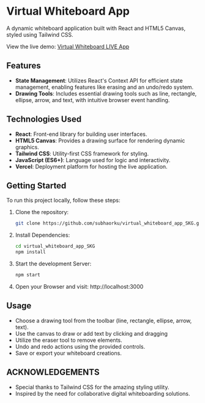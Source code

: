 # Virtual Whiteboard App

A dynamic whiteboard application built with React and HTML5 Canvas, styled using Tailwind CSS.

View the live demo: [Virtual Whiteboard LIVE App ](https://virtual-whiteboard-app-skg.vercel.app/)

## Features

- **State Management**: Utilizes React's Context API for efficient state management, enabling features like erasing and an undo/redo system.
- **Drawing Tools**: Includes essential drawing tools such as line, rectangle, ellipse, arrow, and text, with intuitive browser event handling.

## Technologies Used

- **React**: Front-end library for building user interfaces.
- **HTML5 Canvas**: Provides a drawing surface for rendering dynamic graphics.
- **Tailwind CSS**: Utility-first CSS framework for styling.
- **JavaScript (ES6+)**: Language used for logic and interactivity.
- **Vercel**: Deployment platform for hosting the live application.

## Getting Started

To run this project locally, follow these steps:

1. Clone the repository:
   ```bash
   git clone https://github.com/subhaorku/virtual_whiteboard_app_SKG.git
2. Install Dependencies:
   ```bash
   cd virtual_whiteboard_app_SKG
   npm install
3. Start the development Server:
   ```bash
   npm start
4. Open your Browser and visit: http://localhost:3000
     
## Usage
- Choose a drawing tool from the toolbar (line, rectangle, ellipse, arrow, text).
- Use the canvas to draw or add text by clicking and dragging
- Utilize the eraser tool to remove elements.
- Undo and redo actions using the provided controls.
- Save or export your whiteboard creations.

  
## ACKNOWLEDGEMENTS
- Special thanks to Tailwind CSS for the amazing styling utility.
- Inspired by the need for collaborative digital whiteboarding solutions.

   
